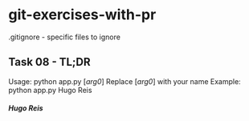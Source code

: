 # git-exercises-with-pr

.gitignore - specific files to ignore

## Task 08 - TL;DR

Usage: python app.py [*arg0*]
Replace [*arg0*] with your name
Example: python app.py Hugo Reis

##### Hugo Reis
